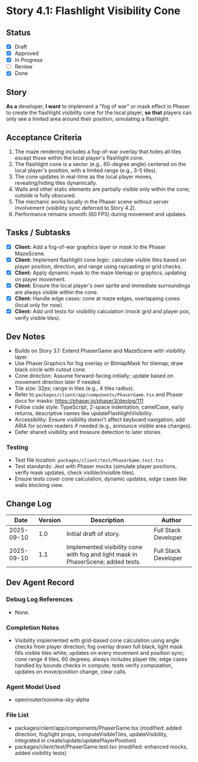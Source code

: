# Story 4.1: Flashlight Visibility Cone

## Status
- [x] Draft
- [x] Approved
- [x] In Progress
- [ ] Review
- [x] Done

## Story
**As a** developer,
**I want** to implement a "fog of war" or mask effect in Phaser to create the flashlight visibility cone for the local player,
**so that** players can only see a limited area around their position, simulating a flashlight.

## Acceptance Criteria
1. The maze rendering includes a fog-of-war overlay that hides all tiles except those within the local player's flashlight cone.
2. The flashlight cone is a sector (e.g., 60-degree angle) centered on the local player's position, with a limited range (e.g., 3-5 tiles).
3. The cone updates in real-time as the local player moves, revealing/hiding tiles dynamically.
4. Walls and other static elements are partially visible only within the cone; outside is fully obscured.
5. The mechanic works locally in the Phaser scene without server involvement (visibility sync deferred to Story 4.2).
6. Performance remains smooth (60 FPS) during movement and updates.

## Tasks / Subtasks
- [x] **Client:** Add a fog-of-war graphics layer or mask to the Phaser MazeScene.
- [x] **Client:** Implement flashlight cone logic: calculate visible tiles based on player position, direction, and range using raycasting or grid checks.
- [x] **Client:** Apply dynamic mask to the maze tilemap or graphics, updating on player movement.
- [x] **Client:** Ensure the local player's own sprite and immediate surroundings are always visible within the cone.
- [x] **Client:** Handle edge cases: cone at maze edges, overlapping cones (local only for now).
- [x] **Client:** Add unit tests for visibility calculation (mock grid and player pos, verify visible tiles).

## Dev Notes
- Builds on Story 3.1: Extend PhaserGame and MazeScene with visibility layer.
- Use Phaser.Graphics for fog overlay or BitmapMask for tilemap; draw black circle with cutout cone.
- Cone direction: Assume forward-facing initially; update based on movement direction later if needed.
- Tile size: 32px; range in tiles (e.g., 4 tiles radius).
- Refer to `packages/client/app/components/PhaserGame.tsx` and Phaser docs for masks: https://phaser.io/phaser3/devlog/111
- Follow code style: TypeScript, 2-space indentation, camelCase, early returns, descriptive names like updateFlashlightVisibility.
- Accessibility: Ensure visibility doesn't affect keyboard navigation; add ARIA for screen readers if needed (e.g., announce visible area changes).
- Defer shared visibility and treasure detection to later stories.

### Testing
- Test file location: `packages/client/test/PhaserGame.test.tsx`
- Test standards: Jest with Phaser mocks (simulate player positions, verify mask updates, check visible/invisible tiles).
- Ensure tests cover cone calculation, dynamic updates, edge cases like walls blocking view.

## Change Log
| Date       | Version | Description              | Author |
|------------|---------|--------------------------|--------|
| 2025-09-10 | 1.0     | Initial draft of story.  | Full Stack Developer |
| 2025-09-10 | 1.1     | Implemented visibility cone with fog and light mask in PhaserScene; added tests. | Full Stack Developer |

## Dev Agent Record
### Debug Log References
- None.

### Completion Notes
- Visibility implemented with grid-based cone calculation using angle checks from player direction; fog overlay drawn full black, light mask fills visible tiles white; updates on every movement and position sync; cone range 4 tiles, 60 degrees; always includes player tile; edge cases handled by bounds checks in compute; tests verify computation, updates on move/position change, clear calls.

### Agent Model Used
- openrouter/sonoma-sky-alpha

### File List
- packages/client/app/components/PhaserGame.tsx (modified: added direction, fog/light props, computeVisibleTiles, updateVisibility, integrated in create/update/updatePlayerPosition)
- packages/client/test/PhaserGame.test.tsx (modified: enhanced mocks, added visibility tests)